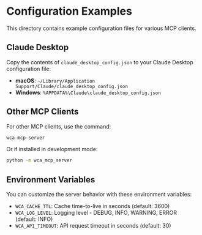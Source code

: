 # Configuration Examples

This directory contains example configuration files for various MCP clients.

## Claude Desktop

Copy the contents of `claude_desktop_config.json` to your Claude Desktop configuration file:

- **macOS**: `~/Library/Application Support/Claude/claude_desktop_config.json`
- **Windows**: `%APPDATA%\Claude\claude_desktop_config.json`

## Other MCP Clients

For other MCP clients, use the command:

```bash
wca-mcp-server
```

Or if installed in development mode:

```bash
python -m wca_mcp_server
```

## Environment Variables

You can customize the server behavior with these environment variables:

- `WCA_CACHE_TTL`: Cache time-to-live in seconds (default: 3600)
- `WCA_LOG_LEVEL`: Logging level - DEBUG, INFO, WARNING, ERROR (default: INFO)
- `WCA_API_TIMEOUT`: API request timeout in seconds (default: 30)
